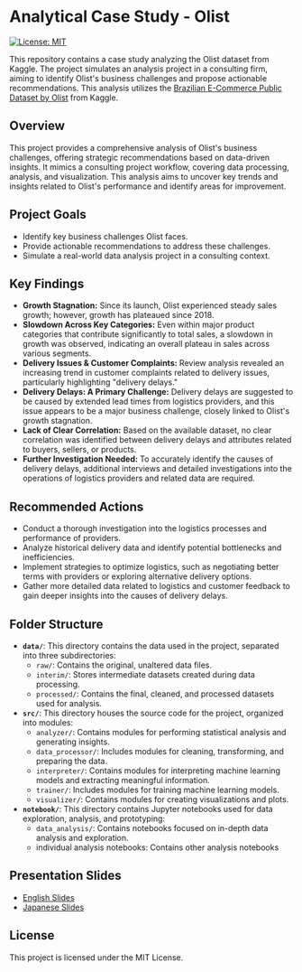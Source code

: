 # Analytical Case Study - Olist

[![License: MIT](https://img.shields.io/badge/License-MIT-yellow.svg)](https://opensource.org/licenses/MIT)

This repository contains a case study analyzing the Olist dataset from Kaggle. The project simulates an analysis project in a consulting firm, aiming to identify Olist's business challenges and propose actionable recommendations.  This analysis utilizes the [Brazilian E-Commerce Public Dataset by Olist](https://www.kaggle.com/datasets/olistbr/brazilian-ecommerce?resource=download) from Kaggle.

## Overview

This project provides a comprehensive analysis of Olist's business challenges, offering strategic recommendations based on data-driven insights. It mimics a consulting project workflow, covering data processing, analysis, and visualization. This analysis aims to uncover key trends and insights related to Olist's performance and identify areas for improvement.

## Project Goals

*   Identify key business challenges Olist faces.
*   Provide actionable recommendations to address these challenges.
*   Simulate a real-world data analysis project in a consulting context.

## Key Findings

*   **Growth Stagnation:** Since its launch, Olist experienced steady sales growth; however, growth has plateaued since 2018.
*   **Slowdown Across Key Categories:** Even within major product categories that contribute significantly to total sales, a slowdown in growth was observed, indicating an overall plateau in sales across various segments.
*   **Delivery Issues & Customer Complaints:** Review analysis revealed an increasing trend in customer complaints related to delivery issues, particularly highlighting "delivery delays."
*   **Delivery Delays: A Primary Challenge:** Delivery delays are suggested to be caused by extended lead times from logistics providers, and this issue appears to be a major business challenge, closely linked to Olist's growth stagnation.
*   **Lack of Clear Correlation:** Based on the available dataset, no clear correlation was identified between delivery delays and attributes related to buyers, sellers, or products.
*   **Further Investigation Needed:** To accurately identify the causes of delivery delays, additional interviews and detailed investigations into the operations of logistics providers and related data are required.

## Recommended Actions

*   Conduct a thorough investigation into the logistics processes and performance of providers.
*   Analyze historical delivery data and identify potential bottlenecks and inefficiencies.
*   Implement strategies to optimize logistics, such as negotiating better terms with providers or exploring alternative delivery options.
*   Gather more detailed data related to logistics and customer feedback to gain deeper insights into the causes of delivery delays.


## Folder Structure
*   **`data/`**: This directory contains the data used in the project, separated into three subdirectories:
    *   `raw/`: Contains the original, unaltered data files.
    *   `interim/`: Stores intermediate datasets created during data processing.
    *   `processed/`: Contains the final, cleaned, and processed datasets used for analysis.
*   **`src/`**: This directory houses the source code for the project, organized into modules:
    *   `analyzer/`: Contains modules for performing statistical analysis and generating insights.
    *   `data_processor/`: Includes modules for cleaning, transforming, and preparing the data.
    *   `interpreter/`: Contains modules for interpreting machine learning models and extracting meaningful information.
    *   `trainer/`: Includes modules for training machine learning models.
    *   `visualizer/`: Contains modules for creating visualizations and plots.
*   **`notebook/`**: This directory contains Jupyter notebooks used for data exploration, analysis, and prototyping:
    *   `data_analysis/`: Contains notebooks focused on in-depth data analysis and exploration.
    *   individual analysis notebooks: Contains other analysis notebooks

## Presentation Slides

*   [English Slides](https://drive.google.com/file/d/1dCPDZULL8augCY4Un5OoeSJYfKdU8kp1/view?usp=sharing)
*   [Japanese Slides]([https://drive.google.com/file/d/1wuR52Ovcg05iJT5yFeyNzWCrwdA-1Hvp/view?usp=sharing](https://drive.google.com/file/d/1gyEBFXcvawT9OTvJsDigvndumABqwMFH/view?usp=sharing))

## License

This project is licensed under the MIT License.
